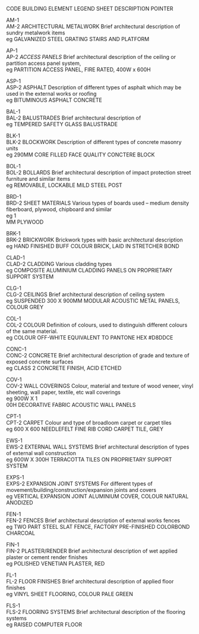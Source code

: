 <span  class="cart-philosophies-grid-codes-one-of-three">CODE</span>
<span  class="cart-philosophies-grid-codes-two-of-three">BUILDING ELEMENT</span>
<span  class="cart-philosophies-grid-codes-three-of-three">LEGEND SHEET DESCRIPTION POINTER</span>

<span  class="cart-philosophies-grid-codes-one-of-three">AM-1<br>AM-2</span>
<span  class="cart-philosophies-grid-codes-two-of-three">ARCHITECTURAL METALWORK</span>
<span  class="cart-philosophies-grid-codes-three-of-three">Brief architectural description of sundry metalwork items<br>eg GALVANIZED STEEL GRATING STAIRS AND PLATFORM</span>

<span  class="cart-philosophies-grid-codes-one-of-three">AP-1<br>AP-2</span>
<span  class="cart-philosophies-grid-codes-two-of-three">_ACCESS PANELS_</span>
<span  class="cart-philosophies-grid-codes-three-of-three">Brief architectural description of the ceiling or partition access panel system,<br>eg PARTITION ACCESS PANEL, FIRE RATED, 400W x 600H</span>

<span  class="cart-philosophies-grid-codes-one-of-three">ASP-1<br>ASP-2</span>
<span  class="cart-philosophies-grid-codes-two-of-three">ASPHALT</span>
<span  class="cart-philosophies-grid-codes-three-of-three">Description of different types of asphalt which may be used in the external works or roofing<br>eg BITUMINOUS ASPHALT CONCRETE</span>

<span  class="cart-philosophies-grid-codes-one-of-three">BAL-1<br>BAL-2</span>
<span  class="cart-philosophies-grid-codes-two-of-three">BALUSTRADES</span>
<span  class="cart-philosophies-grid-codes-three-of-three">Brief architectural description of<br>eg TEMPERED SAFETY GLASS BALUSTRADE</span>

<span  class="cart-philosophies-grid-codes-one-of-three">BLK-1<br>BLK-2</span>
<span  class="cart-philosophies-grid-codes-two-of-three">BLOCKWORK</span>
<span  class="cart-philosophies-grid-codes-three-of-three">Description of different types of concrete masonry units<br>eg 290MM CORE FILLED FACE QUALITY CONCTERE BLOCK</span>

<span  class="cart-philosophies-grid-codes-one-of-three">BOL-1<br>BOL-2</span>
<span  class="cart-philosophies-grid-codes-two-of-three">BOLLARDS</span>
<span  class="cart-philosophies-grid-codes-three-of-three">Brief architectural description of impact protection street furniture and similar items<br>eg REMOVABLE, LOCKABLE MILD STEEL POST</span>

<span  class="cart-philosophies-grid-codes-one-of-three">BRD-1<br>BRD-2</span>
<span  class="cart-philosophies-grid-codes-two-of-three">SHEET MATERIALS</span>
<span  class="cart-philosophies-grid-codes-three-of-three">Various types of boards used – medium density fiberboard, plywood, chipboard and similar<br>eg 1<br>MM PLYWOOD</span>

<span  class="cart-philosophies-grid-codes-one-of-three">BRK-1<br>BRK-2</span>
<span  class="cart-philosophies-grid-codes-two-of-three">BRICKWORK</span>
<span  class="cart-philosophies-grid-codes-three-of-three">Brickwork types with basic architectural description<br>eg HAND FINISHED BUFF COLOUR BRICK, LAID IN STRETCHER BOND</span>

<span  class="cart-philosophies-grid-codes-one-of-three">CLAD-1<br>CLAD-2</span>
<span  class="cart-philosophies-grid-codes-two-of-three">CLADDING</span>
<span  class="cart-philosophies-grid-codes-three-of-three">Various cladding types<br>eg COMPOSITE ALUMINIUM CLADDING PANELS ON PROPRIETARY SUPPORT SYSTEM</span>

<span  class="cart-philosophies-grid-codes-one-of-three">CLG-1<br>CLG-2</span>
<span  class="cart-philosophies-grid-codes-two-of-three">CEILINGS</span>
<span  class="cart-philosophies-grid-codes-three-of-three">Brief architectural description of ceiling system<br>eg SUSPENDED 300 X 900MM MODULAR ACOUSTIC METAL PANELS, COLOUR GREY</span>

<span  class="cart-philosophies-grid-codes-one-of-three">COL-1<br>COL-2</span>
<span  class="cart-philosophies-grid-codes-two-of-three">COLOUR</span>
<span  class="cart-philosophies-grid-codes-three-of-three">Definition of colours, used to distinguish different colours of the same material.<br>eg COLOUR OFF-WHITE EQUIVALENT TO PANTONE HEX #D8DDCE</span>

<span  class="cart-philosophies-grid-codes-one-of-three">CONC-1<br>CONC-2</span>
<span  class="cart-philosophies-grid-codes-two-of-three">CONCRETE</span>
<span  class="cart-philosophies-grid-codes-three-of-three">Brief architectural description of grade and texture of exposed concrete surfaces<br>eg CLASS 2 CONCRETE FINISH, ACID ETCHED</span>

<span  class="cart-philosophies-grid-codes-one-of-three">COV-1<br>COV-2</span>
<span  class="cart-philosophies-grid-codes-two-of-three">WALL COVERINGS</span>
<span  class="cart-philosophies-grid-codes-three-of-three">Colour, material and texture of wood veneer, vinyl sheeting, wall paper, textile, etc wall coverings<br>eg 900W X 1<br>00H DECORATIVE FABRIC ACOUSTIC WALL PANELS</span>

<span  class="cart-philosophies-grid-codes-one-of-three">CPT-1<br>CPT-2</span>
<span  class="cart-philosophies-grid-codes-two-of-three">CARPET</span>
<span  class="cart-philosophies-grid-codes-three-of-three">Colour and type of broadloom carpet or carpet tiles<br>eg 600 X 600 NEEDLEFELT FINE RIB CORD CARPET TILE, GREY</span>

<span  class="cart-philosophies-grid-codes-one-of-three">EWS-1<br>EWS-2</span>
<span  class="cart-philosophies-grid-codes-two-of-three">EXTERNAL WALL SYSTEMS</span>
<span  class="cart-philosophies-grid-codes-three-of-three">Brief architectural description of types of external wall construction<br>eg 600W X 300H TERRACOTTA TILES ON PROPRIETARY SUPPORT SYSTEM</span>

<span  class="cart-philosophies-grid-codes-one-of-three">EXPS-1<br>EXPS-2</span>
<span  class="cart-philosophies-grid-codes-two-of-three">EXPANSION JOINT SYSTEMS</span>
<span  class="cart-philosophies-grid-codes-three-of-three">For different types of movement/building/construction/expansion joints and covers<br>eg VERTICAL EXPANSION JOINT ALUMINIUM COVER, COLOUR NATURAL ANODIZED</span>

<span  class="cart-philosophies-grid-codes-one-of-three">FEN-1<br>FEN-2</span>
<span  class="cart-philosophies-grid-codes-two-of-three">FENCES</span>
<span  class="cart-philosophies-grid-codes-three-of-three">Brief architectural description of external works fences<br>eg TWO PART STEEL SLAT FENCE, FACTORY PRE-FINISHED COLORBOND CHARCOAL</span>

<span  class="cart-philosophies-grid-codes-one-of-three">FIN-1<br>FIN-2</span>
<span  class="cart-philosophies-grid-codes-two-of-three">PLASTER/RENDER</span>
<span  class="cart-philosophies-grid-codes-three-of-three">Brief architectural description of wet applied plaster or cement render finishes<br>eg POLISHED VENETIAN PLASTER, RED</span>

<span  class="cart-philosophies-grid-codes-one-of-three">FL-1<br>FL-2</span>
<span  class="cart-philosophies-grid-codes-two-of-three">FLOOR FINISHES</span>
<span  class="cart-philosophies-grid-codes-three-of-three">Brief architectural description of applied floor finishes<br>eg VINYL SHEET FLOORING, COLOUR PALE GREEN</span>

<span  class="cart-philosophies-grid-codes-one-of-three">FLS-1<br>FLS-2</span>
<span  class="cart-philosophies-grid-codes-two-of-three">FLOORING SYSTEMS</span>
<span  class="cart-philosophies-grid-codes-three-of-three" style="border-bottom: 0px;">Brief architectural description of the flooring systems<br>eg RAISED COMPUTER FLOOR</span>
